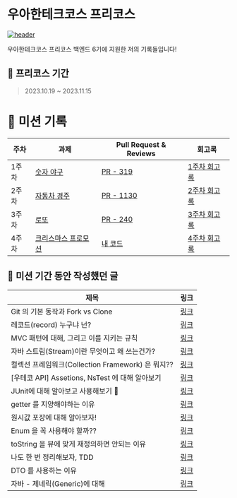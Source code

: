 # 우아한테크코스 프리코스
[![header](https://capsule-render.vercel.app/api?type=waving&color=gradient&customColorList=24&animation=fadeIn&height=320&section=header&text=우아한테크코스%20프리코스%206기&desc=🧑‍💻%20백엔드%20최원준(타칸)&fontSize=50&fontAlign=50&fontAlignY=36&descSize=24&descAlign=50&descAlignY=52)](https://capsule-render.vercel.app/api?type=waving&color=gradient&customColorList=24&animation=fadeIn&height=320&section=header&text=%EC%9A%B0%EC%95%84%ED%95%9C%ED%85%8C%ED%81%AC%EC%BD%94%EC%8A%A4%20Precourse%203%EC%A3%BC%EC%B0%A8&desc=%F0%9F%8E%B1%20%EB%A1%9C%EB%98%90%20(Lotto)%20-%20%EC%9D%B5%EB%AA%85&fontSize=48&fontAlign=50&fontAlignY=36&descSize=24&descAlign=50&descAlignY=52)

우아한테크코스 프리코스 백엔드 6기에 지원한 저의 기록들입니다!
## 📅 프리코스 기간
> 2023.10.19 ~ 2023.11.15
>
# 🎯 미션 기록
| 주차 | 과제 | Pull Request & Reviews | 회고록 |
| --- | --- | --- | --- |
| 1주차 | [숫자 야구](https://github.com/woowacourse-precourse/java-baseball-6) | [PR - 319](https://github.com/woowacourse-precourse/java-baseball-6/pull/319) | [1주차 회고록](https://flight-developer-stroy.tistory.com/43) |
| 2주차 | [자동차 경주](https://github.com/woowacourse-precourse/java-racingcar-6) | [PR - 1130](https://github.com/woowacourse-precourse/java-racingcar-6/pull/1130) | [2주차 회고록](https://flight-developer-stroy.tistory.com/48) |
| 3주차 | [로또](https://github.com/woowacourse-precourse/java-lotto-6) | [PR - 240](https://github.com/woowacourse-precourse/java-lotto-6/pull/240/) | [3주차 회고록](https://flight-developer-stroy.tistory.com/52) |
| 4주차 | [크리스마스 프로모션](https://github.com/woowacourse-precourse/java-christmas-6) | [내 코드](https://github.com/jhon3242/java-christmas-6-jhon3242/pull/1) | [4주차 회고록](https://flight-developer-stroy.tistory.com/55) |

## 📖 미션 기간 동안 작성했던 글
| 제목 | 링크 |
| --- | --- |
| Git 의 기본 동작과 Fork vs Clone | [링크](https://flight-developer-stroy.tistory.com/35) |
| 레코드(record) 누구냐 넌? | [링크](https://flight-developer-stroy.tistory.com/36) |
| MVC 패턴에 대해, 그리고 이를 지키는 규칙 | [링크](https://flight-developer-stroy.tistory.com/37) |
| 자바 스트림(Stream)이란 무엇이고 왜 쓰는건가? | [링크](https://flight-developer-stroy.tistory.com/38) |
| 컬렉션 프레임워크(Collection Framework) 은 뭐지?? | [링크](https://flight-developer-stroy.tistory.com/39) |
| [우테코 API] Assetions, NsTest 에 대해 알아보기 | [링크](https://flight-developer-stroy.tistory.com/41) |
| JUnit에 대해 알아보고 사용해보기 👀 | [링크](https://flight-developer-stroy.tistory.com/44) |
| getter 를 지양해야하는 이유 | [링크](https://flight-developer-stroy.tistory.com/45) |
| 원시값 포장에 대해 알아보자! | [링크](https://flight-developer-stroy.tistory.com/46) |
| Enum 을 꼭 사용해야 할까?? | [링크](https://flight-developer-stroy.tistory.com/49) |
| toString 을 뷰에 맞게 재정의하면 안되는 이유 | [링크](https://flight-developer-stroy.tistory.com/50) |
| 나도 한 번 정리해보자, TDD | [링크](https://flight-developer-stroy.tistory.com/51) |
| DTO 를 사용하는 이유 | [링크](https://flight-developer-stroy.tistory.com/53) |
| 자바 - 제네릭(Generic)에 대해 | [링크](https://flight-developer-stroy.tistory.com/54) |




